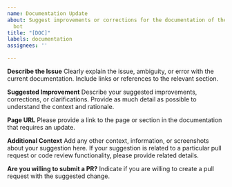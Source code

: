 ```yaml
---
name: Documentation Update
about: Suggest improvements or corrections for the documentation of the code review
  bot
title: "[DOC]"
labels: documentation
assignees: ''

---
```


**Describe the Issue**
Clearly explain the issue, ambiguity, or error with the current documentation. Include links or references to the relevant section.

**Suggested Improvement**
Describe your suggested improvements, corrections, or clarifications. Provide as much detail as possible to understand the context and rationale.

**Page URL**
Please provide a link to the page or section in the documentation that requires an update.

**Additional Context**
Add any other context, information, or screenshots about your suggestion here. If your suggestion is related to a particular pull request or code review functionality, please provide related details.

**Are you willing to submit a PR?**
Indicate if you are willing to create a pull request with the suggested change.
